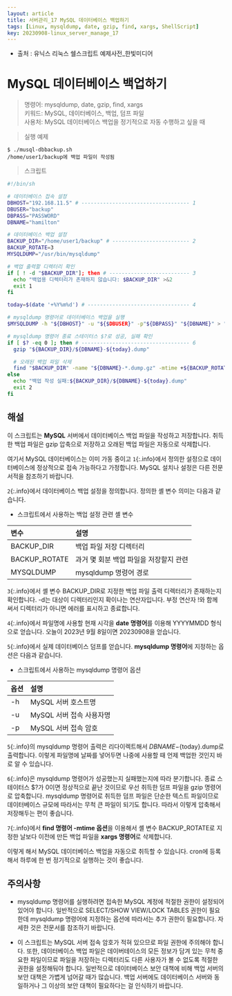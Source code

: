 ```yaml
---
layout: article
title: 서버관리_17 MySQL 데이터베이스 백업하기
tags: [Linux, mysqldump, date, gzip, find, xargs, ShellScript]
key: 20230908-linux_server_manage_17
---
```


- 출처 : 유닉스 리눅스 쉘스크립트 예제사전_한빛미디어

# MySQL 데이터베이스 백업하기

> 명령어: mysqldump, date, gzip, find, xargs  
> 키워드: MySQL, 데이터베이스, 백업, 덤프 파일  
> 사용처: MySQL 데이터베이스 백업을 정기적으로 자동 수행하고 싶을 때    

> 실행 예제  

```
$ ./musql-dbbackup.sh
/home/user1/backup에 백업 파일이 작성됨
```

> 스크립트

```bash
#!/bin/sh

# 데이터베이스 접속 설정
DBHOST="192.168.11.5" # ----------------------------------- 1
DBUSER="backup"
DBPASS="PASSWORD"
DBNAME="hamilton"

# 데이터베이스 백업 설정
BACKUP_DIR="/home/user1/backup" # ------------------------- 2
BACKUP_ROTATE=3
MYSQLDUMP="/usr/bin/mysqldump"

# 백업 출력할 디렉터리 확인
if [ ! -d "$BACKUP_DIR"]; then # -------------------------- 3
  echo "백업용 디렉터리가 존재하지 않습니다: $BACKUP_DIR" >&2
  exit 1
fi

today=$(date '+%Y%m%d') # --------------------------------- 4

# mysqldump 명령어로 데이터베이스 백업을 실행
$MYSQLDUMP -h "${DBHOST}" -u "${$DBUSER}" -p"${DBPASS}" "${DBNAME}" > "${BACKUP_DIR}/${DBNAME}-${today}.dump" # -- 5

# mysqldump 명령어 종료 스테이터스 $?로 성공, 실패 확인
if [ $? -eq 0 ]; then # ----------------------------------- 6
  gzip "${BACKUP_DIR}/${DBNAME}-${today}.dump"

  # 오래된 백업 파일 삭제
  find "$BACKUP_DIR" -name "${DBNAME}-*.dump.gz" -mtime +${BACKUP_ROTATE} | xargs rm -f # --- 7
else
  echo "백업 작성 실패:${BACKUP_DIR}/${DBNAME}-${today}.dump"
  exit 2
fi
```

## **해설**

이 스크립트는 **MySQL** 서버에서 데이터베이스 백업 파일을 작성하고 저장합니다. 취득한 백업 파일은 gzip 압축으로 저장하고 오래된 백업 파일은 자동으로 삭제합니다.

여기서 MySQL 데이터베이스는 이미 가동 중이고 `1`{:.info}에서 정의한 설정으로 데이터베이스에 정상적으로 접속 가능하다고 가정합니다. MySQL 설치나 설정은 다른 전문 서적을 참조하기 바랍니다.

`2`{:.info}에서 데이터베이스 백업 설정을 정의합니다. 정의한 셸 변수 의미는 다음과 같습니다.

- 스크립트에서 사용하는 백업 설정 관련 셸 변수

|변수|설명|
|:--|:---|
|BACKUP_DIR|백업 파일 저장 디렉터리|
|BACKUP_ROTATE|과거 몇 회분 백업 파일을 저장할지 관련|
|MYSQLDUMP|mysqldump 명령어 경로|

`3`{:.info}에서 셸 변수 BACKUP_DIR로 지정한 백업 파일 출력 디렉터리가 존재하는지 확인합니다. -d는 대상이 디렉터리인지 확이나는 연산자입니다. 부정 연산자 !와 함께 써서 디렉터리가 아니면 에러를 표시하고 종료합니다.

`4`{:.info}에서 파일명에 사용할 현재 시각을 **date 명령어**를 이용해 YYYYMMDD 형식으로 얻습니다. 오늘이 2023년 9월 8일이면 20230908을 얻습니다.

`5`{:.info}에서 실제 데이터베이스 덤프를 얻습니다. **mysqldump 명령어**에 지정하는 옵션은 다음과 같습니다.

- 스크립트에서 사용하는 mysqldump 명령어 옵션

|옵션|설명|
|:--|:---|
|-h|MySQL 서버 호스트명|
|-u|MySQL 서버 접속 사용자명|
|-p|MySQL 서버 접속 암호|

`5`{:.info}의 mysqldump 명령어 출력은 리다이렉트해서 ${DBNAME}-${today}.dump로 출력합니다. 이렇게 파일명에 날짜를 넣어두면 나중에 사용할 때 언제 백업한 것인지 바로 알 수 있습니다.

`6`{:.info}은 mysqldump 명령어가 성공했는지 실패했는지에 따라 분기합니다. 종료 스테이터스 $?가 0이면 정상적으로 끝난 것이므로 우선 취득한 덤프 파일을 gzip 명령어로 압축합니다. mysqldump 명령어로 취득한 덤프 파일은 단순한 텍스트 파일이므로 데이터베이스 규모에 따라서는 무척 큰 파일이 되기도 합니다. 따라서 이렇게 압축해서 저장해두는 편이 좋습니다.

`7`{:.info}에서 **find 명령어 -mtime 옵션**을 이용해서 셸 변수 BACKUP_ROTATE로 지정한 날보다 이전에 만든 백업 파일을 **xargs 명령어**로 삭제합니다.

이렇게 해서 MySQL 데이터베이스 백업을 자동으로 취득할 수 있습니다. cron에 등록해서 하루에 한 번 정기적으로 실행하는 것이 좋습니다.

## **주의사항**

- mysqldump 명령어를 실행하려면 접속한 MySQL 계정에 적절한 권한이 설정되어 있어야 합니다. 일반적으로 SELECT/SHOW VIEW/LOCK TABLES 권한이 필요한데 mysqldump 명령어에 지정하는 옵션에 따라서는 추가 권한이 필요합니다. 자세한 것은 전문서를 참조하기 바랍니다.

- 이 스크립트는 MySQL 서버 접속 암호가 적혀 있으므로 파일 권한에 주의해야 합니다. 또한, 데이터베이스 백업 파일은 데이버테이스의 모든 정보가 담겨 있는 무척 중요한 파일이므로 파일을 저장하는 디렉터리도 다른 사용자가 볼 수 없도록 적절한 권한을 설정해둬야 합니다. 일반적으로 데이터베이스 보안 대책에 비해 백업 서버의 보안 대책은 가볍게 넘어갈 때가 많습니다. 백업 서버에도 데이터베이스 서버와 동일하거나 그 이상의 보안 대책이 필요하다는 걸 인식하기 바랍니다.